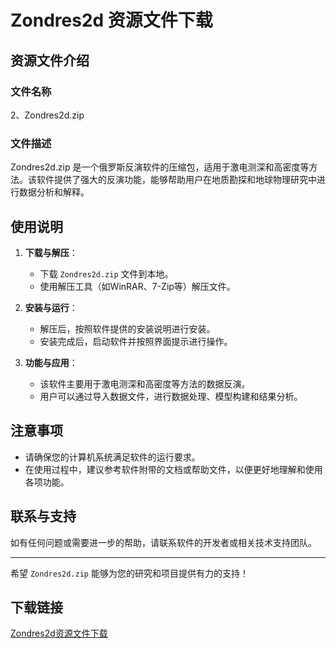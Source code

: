 # Zondres2d 资源文件下载

## 资源文件介绍

### 文件名称
2、Zondres2d.zip

### 文件描述
Zondres2d.zip 是一个俄罗斯反演软件的压缩包，适用于激电测深和高密度等方法。该软件提供了强大的反演功能，能够帮助用户在地质勘探和地球物理研究中进行数据分析和解释。

## 使用说明

1. **下载与解压**：
   - 下载 `Zondres2d.zip` 文件到本地。
   - 使用解压工具（如WinRAR、7-Zip等）解压文件。

2. **安装与运行**：
   - 解压后，按照软件提供的安装说明进行安装。
   - 安装完成后，启动软件并按照界面提示进行操作。

3. **功能与应用**：
   - 该软件主要用于激电测深和高密度等方法的数据反演。
   - 用户可以通过导入数据文件，进行数据处理、模型构建和结果分析。

## 注意事项

- 请确保您的计算机系统满足软件的运行要求。
- 在使用过程中，建议参考软件附带的文档或帮助文件，以便更好地理解和使用各项功能。

## 联系与支持

如有任何问题或需要进一步的帮助，请联系软件的开发者或相关技术支持团队。

---

希望 `Zondres2d.zip` 能够为您的研究和项目提供有力的支持！

## 下载链接

[Zondres2d资源文件下载](https://pan.quark.cn/s/0685acff6389)